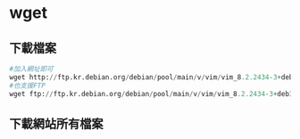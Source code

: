 # wget

## 下載檔案

```python
#加入網址即可
wget http://ftp.kr.debian.org/debian/pool/main/v/vim/vim_8.2.2434-3+deb11u1_amd64.deb
#也支援FTP
wget ftp://ftp.kr.debian.org/debian/pool/main/v/vim/vim_8.2.2434-3+deb11u1_amd64.deb
```

## 下載網站所有檔案

```powershell

```